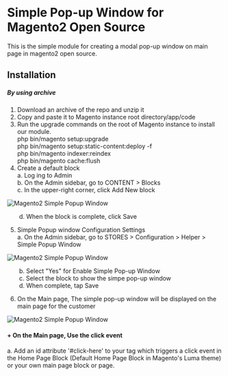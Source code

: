 # Simple Pop-up Window for Magento2 Open Source

This is the simple module for creating a modal pop-up window on main page in magento2 open source.

## Installation

##### By using archive
1. Download an archive of the repo and unzip it
2. Copy and paste it to Magento instance root directory/app/code
3. Run the upgrade commands on the root of Magento instance to install our module.  
php bin/magento setup:upgrade  
php bin/magento setup:static-content:deploy -f  
php bin/magento indexer:reindex  
php bin/magento cache:flush
4. Create a default block  
a. Log ing to Admin  
b. On the Admin sidebar, go to CONTENT > Blocks  
c. In the upper-right corner, click Add New block

![Magento2 Simple Popup Window](https://raw.githubusercontent.com/helper-yoo/support-repo/master/media/images/magento2-simple-popup-window/git_default_simple_popup_window_01.jpg)

&emsp;&emsp;d. When the block is complete, click Save

5. Simple Popup window Configuration Settings  
a. On the Admin sidebar, go to STORES > Configuration >  Helper > Simple Popup Window  

![Magento2 Simple Popup Window](https://raw.githubusercontent.com/helper-yoo/support-repo/master/media/images/magento2-simple-popup-window/git_default_simple_popup_window_03.jpg)

&emsp;&emsp;b. Select "Yes" for Enable Simple Pop-up Window  
&emsp;&emsp;c. Select the block to show the simpe pop-up window  
&emsp;&emsp;d. When complete, tap Save

6. On the Main page, The simple pop-up window will be displayed on the main page for the customer

![Magento2 Simple Popup Window](https://raw.githubusercontent.com/helper-yoo/support-repo/master/media/images/magento2-simple-popup-window/git_default_simple_popup_window_02.jpg)

#### + On the Main page, Use the click event

a. Add an id attribute '#click-here' to your tag which triggers a click event in the Home Page Block (Default Home Page Block in Magento's Luma theme) or your own main page block or page.

